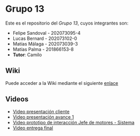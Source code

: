# Grupo 13

Este es el repositorio del *Grupo 13*, cuyos integrantes son:

* Felipe Sandoval - 202073095-4
* Lucas Bernard - 202073102-0
* Matías Málaga - 202073039-3
* Matías Palma - 201866153-8
* **Tutor**: Camilo

## Wiki

Puede acceder a la Wiki mediante el siguiente [enlace](https://gitlab.inf.utfsm.cl/grupos/INF236-2023-1-PAR001-GRUPO13/-/wikis/home)

## Videos

* [Video presentación cliente](https://m.youtube.com/watch?v=zk1zjYb6IAw&feature=youtu.be)
* [Video presentación avance 1](https://www.youtube.com/watch?v=jhxITvXFqZA)
* [Video prototipo de interacción Jefe de motores - Sistema](https://www.youtube.com/watch?v=ds6zPLiDMHo)
* [Video entrega final](https://youtu.be/QwIrL_re1Co)
